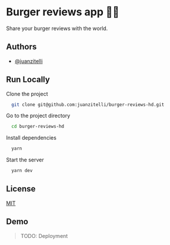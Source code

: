 # Burger reviews app 🍔🧐

Share your burger reviews with the world.

## Authors

- [@juanzitelli](https://www.github.com/juanzitelli)

## Run Locally

Clone the project

```zsh
  git clone git@github.com:juanzitelli/burger-reviews-hd.git
```

Go to the project directory

```zsh
  cd burger-reviews-hd
```

Install dependencies

```zsh
  yarn
```

Start the server

```zsh
  yarn dev
```

## License

[MIT](https://choosealicense.com/licenses/mit/)

## Demo

> TODO: Deployment

